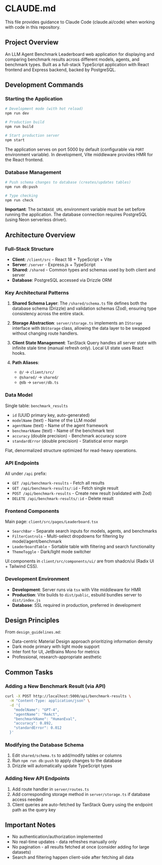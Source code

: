 # CLAUDE.md

This file provides guidance to Claude Code (claude.ai/code) when working with code in this repository.

## Project Overview

An LLM Agent Benchmark Leaderboard web application for displaying and comparing benchmark results across different models, agents, and benchmark types. Built as a full-stack TypeScript application with React frontend and Express backend, backed by PostgreSQL.

## Development Commands

### Starting the Application

```bash
# Development mode (with hot reload)
npm run dev

# Production build
npm run build

# Start production server
npm start
```

The application serves on port 5000 by default (configurable via `PORT` environment variable). In development, Vite middleware provides HMR for the React frontend.

### Database Management

```bash
# Push schema changes to database (creates/updates tables)
npm run db:push

# Type checking
npm run check
```

**Important**: The `DATABASE_URL` environment variable must be set before running the application. The database connection requires PostgreSQL (using Neon serverless driver).

## Architecture Overview

### Full-Stack Structure

- **Client**: `/client/src` - React 18 + TypeScript + Vite
- **Server**: `/server` - Express.js + TypeScript
- **Shared**: `/shared` - Common types and schemas used by both client and server
- **Database**: PostgreSQL accessed via Drizzle ORM

### Key Architectural Patterns

1. **Shared Schema Layer**: The `/shared/schema.ts` file defines both the database schema (Drizzle) and validation schemas (Zod), ensuring type consistency across the entire stack.

2. **Storage Abstraction**: `server/storage.ts` implements an `IStorage` interface with `DbStorage` class, allowing the data layer to be swapped without changing route handlers.

3. **Client State Management**: TanStack Query handles all server state with infinite stale time (manual refresh only). Local UI state uses React hooks.

4. **Path Aliases**:
   - `@/` → `client/src/`
   - `@shared/` → `shared/`
   - `@db` → `server/db.ts`

### Data Model

Single table: `benchmark_results`
- `id` (UUID primary key, auto-generated)
- `modelName` (text) - Name of the LLM model
- `agentName` (text) - Name of the agent framework
- `benchmarkName` (text) - Name of the benchmark test
- `accuracy` (double precision) - Benchmark accuracy score
- `standardError` (double precision) - Statistical error margin

Flat, denormalized structure optimized for read-heavy operations.

### API Endpoints

All under `/api` prefix:
- `GET /api/benchmark-results` - Fetch all results
- `GET /api/benchmark-results/:id` - Fetch single result
- `POST /api/benchmark-results` - Create new result (validated with Zod)
- `DELETE /api/benchmark-results/:id` - Delete result

### Frontend Components

Main page: `client/src/pages/Leaderboard.tsx`
- `SearchBar` - Separate search inputs for models, agents, and benchmarks
- `FilterControls` - Multi-select dropdowns for filtering by model/agent/benchmark
- `LeaderboardTable` - Sortable table with filtering and search functionality
- `ThemeToggle` - Dark/light mode switcher

UI components in `client/src/components/ui/` are from shadcn/ui (Radix UI + Tailwind CSS).

### Development Environment

- **Development**: Server runs via `tsx` with Vite middleware for HMR
- **Production**: Vite builds to `dist/public`, esbuild bundles server to `dist/index.js`
- **Database**: SSL required in production, preferred in development

## Design Principles

From `design_guidelines.md`:
- Data-centric Material Design approach prioritizing information density
- Dark mode primary with light mode support
- Inter font for UI, JetBrains Mono for metrics
- Professional, research-appropriate aesthetic

## Common Tasks

### Adding a New Benchmark Result (via API)

```bash
curl -X POST http://localhost:5000/api/benchmark-results \
  -H "Content-Type: application/json" \
  -d '{
    "modelName": "GPT-4",
    "agentName": "ReAct",
    "benchmarkName": "HumanEval",
    "accuracy": 0.892,
    "standardError": 0.012
  }'
```

### Modifying the Database Schema

1. Edit `shared/schema.ts` to add/modify tables or columns
2. Run `npm run db:push` to apply changes to the database
3. Drizzle will automatically update TypeScript types

### Adding New API Endpoints

1. Add route handler in `server/routes.ts`
2. Add corresponding storage method in `server/storage.ts` if database access needed
3. Client queries are auto-fetched by TanStack Query using the endpoint path as the query key

## Important Notes

- No authentication/authorization implemented
- No real-time updates - data refreshes manually only
- No pagination - all results fetched at once (consider adding for large datasets)
- Search and filtering happen client-side after fetching all data
